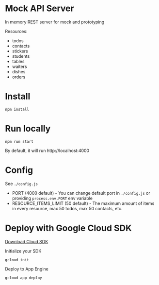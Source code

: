 # Mock API Server

In memory REST server for mock and prototyping

Resources:

- todos
- contacts
- stickers
- students
- tables
- waiters
- dishes
- orders

# Install

`npm install`

# Run locally

`npm run start`

By default, it will run http://localhost:4000

# Config

See `./config.js`

- PORT (4000 default) - You can change default port in `./config.js` or providing `process.env.PORT` env variable
- RESOURCE_ITEMS_LIMIT (50 default) - The maximum amount of items in every resource, max 50 todos, max 50 contacts, etc.

# Deploy with Google Cloud SDK

[Download Cloud SDK](https://cloud.google.com/sdk/docs/install-sdk)


Initialize your SDK

`gcloud init`


Deploy to App Engine

`gcloud app deploy`
